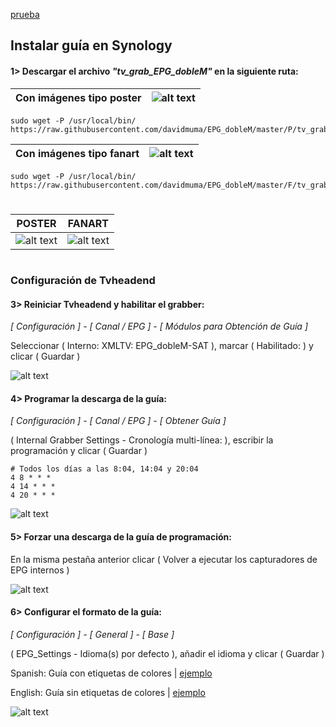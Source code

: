 [prueba](https://raw.githubusercontent.com/davidmuma/Docker_dobleM/main/files/dobleMconfig.ini)



## <b>Instalar guía en Synology </B>
#### 1> Descargar el archivo <i>"tv_grab_EPG_dobleM"</i> en la siguiente ruta:
| Con imágenes tipo poster | ![alt text](https://raw.githubusercontent.com/davidmuma/EPG_dobleM/master/Varios/poster.jpg)  |
| -	| - |
```
sudo wget -P /usr/local/bin/ https://raw.githubusercontent.com/davidmuma/EPG_dobleM/master/P/tv_grab_EPG_dobleM
```
| Con imágenes tipo fanart | ![alt text](https://raw.githubusercontent.com/davidmuma/EPG_dobleM/master/Varios/fanart.jpg)  |
| -	| - |
```
sudo wget -P /usr/local/bin/ https://raw.githubusercontent.com/davidmuma/EPG_dobleM/master/F/tv_grab_EPG_dobleM
```

#

| POSTER | FANART |
| -	| - |
| ![alt text](https://raw.githubusercontent.com/davidmuma/EPG_dobleM/master/Varios/poster.jpg) | ![alt text](https://raw.githubusercontent.com/davidmuma/EPG_dobleM/master/Varios/fanart.jpg) |

#

### <b>Configuración de Tvheadend </B>

#### 3> Reiniciar Tvheadend y habilitar el grabber:
<i>[ Configuración ] - [ Canal / EPG ] - [ Módulos para Obtención de Guía ]</i>

Seleccionar ( Interno: XMLTV: EPG_dobleM-SAT ), marcar ( Habilitado: ) y clicar ( Guardar )

![alt text](https://raw.githubusercontent.com/davidmuma/EPG_dobleM/master/Varios/tvheadend1.jpg)

#### 4> Programar la descarga de la guía:

<i>[ Configuración ] - [ Canal / EPG ] - [ Obtener Guía ]</i>
  
( Internal Grabber Settings - Cronología multi-línea: ), escribir la programación y clicar ( Guardar )
```
# Todos los días a las 8:04, 14:04 y 20:04
4 8 * * *
4 14 * * *
4 20 * * *
```
![alt text](https://raw.githubusercontent.com/davidmuma/EPG_dobleM/master/Varios/tvheadend2.jpg)

#### 5> Forzar una descarga de la guía de programación:

En la misma pestaña anterior clicar ( Volver a ejecutar los capturadores de EPG internos )

![alt text](https://raw.githubusercontent.com/davidmuma/EPG_dobleM/master/Varios/tvheadend3.jpg)

#### 6> Configurar el formato de la guía:

<i>[ Configuración ] - [ General ] - [ Base ]</i>

( EPG_Settings - Idioma(s) por defecto ), añadir el idioma y clicar ( Guardar )

Spanish: Guía con etiquetas de colores | [ejemplo](https://raw.githubusercontent.com/davidmuma/EPG_dobleM/master/Varios/kodicolor.jpg)

English: Guía sin etiquetas de colores | [ejemplo](https://raw.githubusercontent.com/davidmuma/EPG_dobleM/master/Varios/kodisincolor.jpg)

![alt text](https://raw.githubusercontent.com/davidmuma/EPG_dobleM/master/Varios/tvheadend4.jpg)
